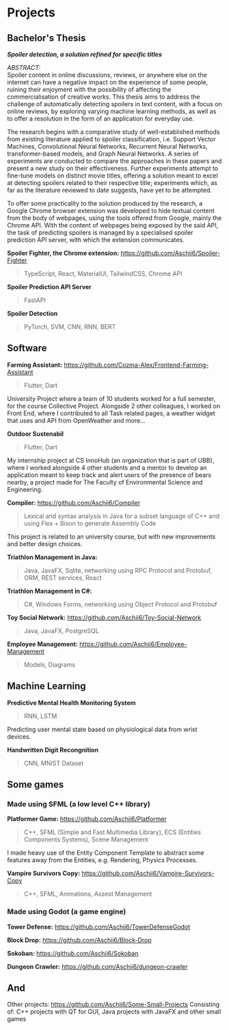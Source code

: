 # Projects
## Bachelor's Thesis
***Spoiler detection, a solution refined for specific titles***

*ABSTRACT:* <br>
Spoiler content in online discussions, reviews, or anywhere else on the internet
can have a negative impact on the experience of some people, ruining their enjoyment with the possibility of affecting the commercialisation of creative works. This
thesis aims to address the challenge of automatically detecting spoilers in text content, with a focus on online reviews, by exploring varying machine learning methods, as well as to offer a resolution in the form of an application for everyday use.

The research begins with a comparative study of well-established methods from
existing literature applied to spoiler classification, i.e. Support Vector Machines,
Convolutional Neural Networks, Recurrent Neural Networks, transformer-based
models, and Graph Neural Networks. A series of experiments are conducted to
compare the approaches in these papers and present a new study on their effectiveness. Further experiments attempt to fine-tune models on distinct movie titles,
offering a solution meant to excel at detecting spoilers related to their respective title; experiments which, as far as the literature reviewed to date suggests, have yet
to be attempted.

To offer some practicality to the solution produced by the research, a Google
Chrome browser extension was developed to hide textual content from the body of
webpages, using the tools offered from Google, mainly the Chrome API. With the
content of webpages being exposed by the said API, the task of predicting spoilers
is managed by a specialised spoiler prediction API server, with which the extension
communicates.

**Spoiler Fighter, the Chrome extension:** https://github.com/Aschii6/Spoiler-Fighter
> TypeScript, React, MaterialUI, TailwindCSS, Chrome API

**Spoiler Prediction API Server**
> FastAPI

**Spoiler Detection**
> PyTorch, SVM, CNN, RNN, BERT

## Software
**Farming Assistant:** https://github.com/Cozma-Alex/Frontend-Farming-Assistant
> Flutter, Dart

University Project where a team of 10 students worked for a full semester, for the course Collective Project. Alongside 2 other colleagues, I worked on Front End, where I contributed to all Task related pages, a weather widget that uses and API from OpenWeather and more...

**Outdoor Sustenabil**
> Flutter, Dart

My internship project at CS InnoHub (an organization that is part of UBB), where I worked alongside 4 other students and a mentor to develop an application meant to keep track and alert users of the presence of bears nearby, a project made for The Faculty of Environmental Science and Engineering.

**Compiler:** https://github.com/Aschii6/Compiler
> Lexical and syntax analysis in Java for a subset language of C++ and using Flex + Bison to generate Assembly Code

This project is related to an university course, but with new improvements and better design choices.

**Triathlon Management in Java:**
> Java, JavaFX, Sqlite, networking using RPC Protocol and Protobuf, ORM, REST services, React

**Triathlon Management in C#:**
> C#, Windows Forms, networking using Object Protocol and Protobuf

**Toy Social Network:** https://github.com/Aschii6/Toy-Social-Network
> Java, JavaFX, PostgreSQL

**Employee Management:** https://github.com/Aschii6/Employee-Management
> Models, Diagrams

## Machine Learning
**Predictive Mental Health Monitoring System**
> RNN, LSTM

Predicting user mental state based on physiological data from wrist devices.

**Handwritten Digit Recongnition**
> CNN, MNIST Dataset

## Some games
### Made using SFML (a low level C++ library)

**Platformer Game:** https://github.com/Aschii6/Platformer
> C++, SFML (Simple and Fast Multimedia Library), ECS (Entities Components Systems), Scene Management

I made heavy use of the Entity Component Template to abstract some features away from the Entities, e.g. Rendering, Physics Processes.

**Vampire Survivors Copy:** https://github.com/Aschii6/Vampire-Survivors-Copy
> C++, SFML, Animations, Assest Management

### Made using Godot (a game engine)
**Tower Defense:** https://github.com/Aschii6/TowerDefenseGodot

**Block Drop:** https://github.com/Aschii6/Block-Drop

**Sokoban:** https://github.com/Aschii6/Sokoban

**Dungeon Crawler:** https://github.com/Aschii6/dungeon-crawler

## And
Other projects: https://github.com/Aschii6/Some-Small-Projects
Consisting of: C++ projects with QT for GUI, Java projects with JavaFX and other small games
